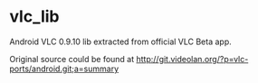 # vlc_lib
Android VLC 0.9.10 lib extracted from official VLC Beta app.

Original source could be found at http://git.videolan.org/?p=vlc-ports/android.git;a=summary
